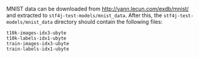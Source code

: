 
MNIST data can be downloaded from http://yann.lecun.com/exdb/mnist/ and extracted
to `stf4j-test-models/mnist_data`. After this, the `stf4j-test-models/mnist_data` directory
should contain the following files:
	
	t10k-images-idx3-ubyte
	t10k-labels-idx1-ubyte
	train-images-idx3-ubyte
	train-labels-idx1-ubyte

